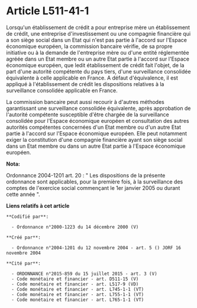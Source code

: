 # Article L511-41-1

Lorsqu'un établissement de crédit a pour entreprise mère un établissement de crédit, une entreprise d'investissement ou une
compagnie financière qui a son siège social dans un Etat qui n'est pas partie à l'accord sur l'Espace économique européen, la
commission bancaire vérifie, de sa propre initiative ou à la demande de l'entreprise mère ou d'une entité réglementée agréée
dans un Etat membre ou un autre Etat partie à l'accord sur l'Espace économique européen, que ledit établissement de crédit
fait l'objet, de la part d'une autorité compétente du pays tiers, d'une surveillance consolidée équivalente à celle
applicable en France. A défaut d'équivalence, il est appliqué à l'établissement de crédit les dispositions relatives à la
surveillance consolidée applicable en France.

La commission bancaire peut aussi recourir à d'autres méthodes garantissant une surveillance consolidée équivalente, après
approbation de l'autorité compétente susceptible d'être chargée de la surveillance consolidée pour l'Espace économique
européen et consultation des autres autorités compétentes concernées d'un Etat membre ou d'un autre Etat partie à l'accord
sur l'Espace économique européen. Elle peut notamment exiger la constitution d'une compagnie financière ayant son siège
social dans un Etat membre ou dans un autre Etat partie à l'Espace économique européen.

**Nota:**

Ordonnance 2004-1201 art. 20 : " Les dispositions de la présente ordonnance sont applicables, pour la première fois, à la
surveillance des comptes de l'exercice social commençant le 1er janvier 2005 ou durant cette année ".

**Liens relatifs à cet article**

	**Codifié par**:

	  - Ordonnance n°2000-1223 du 14 décembre 2000 (V)

	**Créé par**:

	  - Ordonnance n°2004-1201 du 12 novembre 2004 - art. 5 () JORF 16 novembre 2004

	**Cité par**:

	  - ORDONNANCE n°2015-859 du 15 juillet 2015 - art. 3 (V)
	  - Code monétaire et financier - art. D511-15 (V)
	  - Code monétaire et financier - art. L517-9 (VD)
	  - Code monétaire et financier - art. L745-1-1 (VT)
	  - Code monétaire et financier - art. L755-1-1 (VT)
	  - Code monétaire et financier - art. L765-1-1 (VT)
